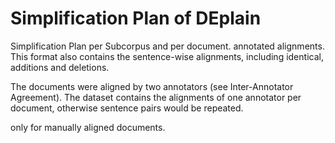 # Simplification Plan of DEplain

Simplification Plan per Subcorpus and per document. annotated alignments.
This format also contains the sentence-wise alignments, including identical, additions and deletions.

The documents were aligned by two annotators (see Inter-Annotator Agreement). The dataset contains the alignments of one annotator per document, otherwise sentence pairs would be repeated.

only for manually aligned documents.